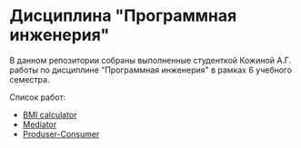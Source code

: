 # Дисциплина "Программная инженерия"
В данном репозитории собраны выполненные студенткой Кожиной А.Г. работы по дисциплине "Программная инженерия" в рамках 6 учебного семестра.

Список работ:
* [BMI calculator](https://github.com/Kozhina-AG/tasksProgramEngineering/tree/main/BMI%20calculator)
* [Mediator](https://github.com/Kozhina-AG/tasksProgramEngineering/tree/main/task11)
* [Produser-Consumer](https://github.com/Kozhina-AG/tasksProgramEngineering/tree/main/task_17)



